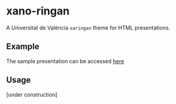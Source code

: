 # xano-ringan
A Universitat de València `xaringan` theme for HTML presentations.

## Example
The sample presentation can be accessed [here](http://pauinsanchez.com/xano-ringan)

## Usage
[under construction]
